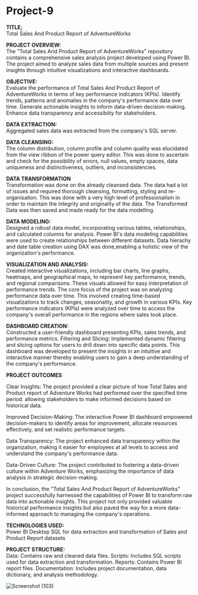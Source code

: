 # Project-9
**TITLE;**  <br>
Total Sales And Product Report of AdventureWorks

**PROJECT OVERVIEW:**  <br>
The "Total Sales And Product Report of AdventureWorks" repository contains a comprehensive sales analysis project developed using Power BI. The project aimed to analyze sales data from multiple sources and present insights through intuitive visualizations and interactive dashboards.

**OBJECTIVE:**  <br>
Evaluate the performance of Total Sales And Product Report of AdventureWorks in terms of key performance indicators (KPIs). Identify trends, patterns and anomalies in the company's performance data over time. Generate actionable insights to inform data-driven decision-making. Enhance data transparency and accessibiity for stakeholders.

**DATA EXTRACTION:**  <br>
Aggregated sales data was extracted from the company's SQL server.

**DATA CLEANSING:**  <br> 
The column distribution, column profile and column quality was elucidated from the view ribbon of the power query editor. This was done to ascertain and check for the possibility of errors, null values, empty spaces, data uniqueness and distinctiveness, outliers, and inconsistencies.

**DATA TRANSFORMATION**  <br>
Transformation was done on the already cleansed data. The data had a lot of issues and required thorough cleansing, formatting, styling and re-organisation. This was done with a very high level of professionalism in order to maintain the integrity and originality of the data. The Transformed Data was then saved and made ready for the data modelling.

**DATA MODELING:**  <br> 
Designed a robust data model, incorporating various tables, relationships, and calculated columns for analysis. Power BI's data modeling capabilities were used to create relationships between different datasets. Data hierachy and date table creation using DAX was done,enabling a holistic view of the organization's performance.

**VISUALIZATION AND ANALYSIS:**  <br> 
Created interactive visualizations, including bar charts, line graphs, heatmaps, and geographical maps, to represent key performance, trends, and regional comparisons. These visuals allowed for easy interpretation of performance trends. The core focus of the project was on analyzing performance data over time. This involved creating time-based visualizations to track changes, seasonality, and growth in various KPIs. Key performance indicators (KPIs) were analyzed over time to access the company's overall performance in the regions where sales took place.

**DASHBOARD CREATION:**  <br> 
Constructed a user-friendly dashboard presenting KPIs, sales trends, and performance metrics.
Filtering and Slicing: Implemented dynamic filtering and slicing options for users to drill down into specific data points. This dashboard was developed to present the insights in an intuitive and interactive manner thereby enabling users to gain a deep understanding of the company's performance.

**PROJECT OUTCOMES**  <br>

Clear Insights: The project provided a clear picture of how Total Sales and Product report of Adventure Works had performed over the specified time period. allowing stakeholders to make informed decisions based on historical data.

Improved Decision-Making: The interactive Power BI dashboard empowered decision-makers to identify areas for improvement, allocate resources effectively, and set realistic performance targets.

Data Transparency: The project enhanced data transparency within the organization, making it easier for employees at all levels to access and understand the company's performance data.

Data-Driven Culture: The project contributed to fostering a data-driven culture within Adventure Works, emphasizing the importance of data analysis in strategic decision-making.

In conclusion, the "Total Sales And Product Report of AdventureWorks" project successfully harnessed the capabilities of Power BI to transform raw data into actionable insights. This project not only provided valuable historical performance insights but also paved the way for a more data-informed approach to managing the company's operations.

**TECHNOLOGIES USED:**  <br>
Power BI Desktop
SQL for data extraction and transformation of Sales and Product Report datasets

**PROJECT STRUCTURE:** <br>
Data: Contains raw and cleaned data files.
Scripts: Includes SQL scripts used for data extraction and transformation.
Reports: Contains Power BI report files.
Documentation: Includes project documentation, data dictionary, and analysis methodology.

![Screenshot (103)](https://github.com/olulekeomotoba/Project-9/assets/149272576/59dbb4dd-2a70-414d-aebc-7b7a989cd304)

